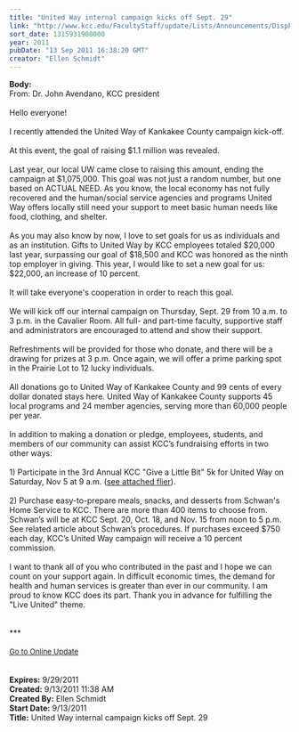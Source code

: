 ```yaml
---
title: "United Way internal campaign kicks off Sept. 29"
link: "http://www.kcc.edu/FacultyStaff/update/Lists/Announcements/DispForm.aspx?ID=440"
sort_date: 1315931900000
year: 2011
pubDate: "13 Sep 2011 16:38:20 GMT"
creator: "Ellen Schmidt"
---
```


<div><b>Body:</b> <div class="ExternalClass582463B4B0FA4B23B0A53228917D1731">
<div>From: Dr. John Avendano, KCC president</div>
<div> </div>
<div>Hello everyone! </div>
<div><br />I recently attended the United Way of Kankakee County campaign kick-off.   </div>
<div> </div>
<div>At this event, the goal of raising $1.1 million was revealed.</div>
<div> </div>
<div>Last year, our local UW came close to raising this amount, ending the campaign at $1,075,000. This goal was not just a random number, but one based on ACTUAL NEED. As you know, the local economy has not fully recovered and the human/social service agencies and programs United Way offers locally still need your support to meet basic human needs like food, clothing, and shelter.</div>
<div> </div>
<div>As you may also know by now, I love to set goals for us as individuals and as an institution. Gifts to United Way by KCC employees totaled $20,000 last year, surpassing our goal of $18,500 and KCC was honored as the ninth top employer in giving. This year, I would like to set a new goal for us: $22,000, an increase of 10 percent. </div>
<div> </div>
<div>It will take everyone's cooperation in order to reach this goal.</div>
<div> </div>
<div>We will kick off our internal campaign on Thursday, Sept. 29 from 10 a.m. to 3 p.m. in the Cavalier Room. All full- and part-time faculty, supportive staff and administrators are encouraged to attend and show their support. </div>
<div><br />Refreshments will be provided for those who donate, and there will be a drawing for prizes at 3 p.m. Once again, we will offer a prime parking spot in the Prairie Lot to 12 lucky individuals. </div>
<div> </div>
<div>All donations go to United Way of Kankakee County and 99 cents of every dollar donated stays here. United Way of Kankakee County supports 45 local programs and 24 member agencies, serving more than 60,000 people per year. </div>
<div> </div>
<div>In addition to making a donation or pledge, employees, students, and members of our community can assist KCC’s fundraising efforts in two other ways: </div>
<div><br />1) Participate in the 3rd Annual KCC &quot;Give a Little Bit&quot; 5k for United Way on Saturday, Nov 5 at 9 a.m. (<a href="/Community/Documents/UnitedWay5K_2011regforms_0912.pdf">see attached flier</a>).</div>
<div><br />2) Purchase easy-to-prepare meals, snacks, and desserts from Schwan's Home Service to KCC. There are more than 400 items to choose from. Schwan’s will be at KCC Sept. 20, Oct. 18, and Nov. 15 from noon to 5 p.m. See related article about Schwan’s procedures. If purchases exceed $750 each day, KCC’s United Way campaign will receive a 10 percent commission. </div>
<div> </div>
<div>I want to thank all of you who contributed in the past and I hope we can count on your support again. In difficult economic times, the demand for health and human services is greater than ever in our community. I am proud to know KCC does its part. Thank you in advance for fulfilling the &quot;Live United&quot; theme.<br /></div></div>
<div> </div>
<div> </div>
<div>***</div>
<div> </div>
<div>
<div><font size="2"><a href="/FacultyStaff/update/Pages/dailyupdate.aspx">Go to Online Update</a></font></div>
<div><font size="2"></font> </div></div>
<div> </div>
<div></div>
<div></div></div>
<div><b>Expires:</b> 9/29/2011</div>
<div><b>Created:</b> 9/13/2011 11:38 AM</div>
<div><b>Created By:</b> Ellen Schmidt</div>
<div><b>Start Date:</b> 9/13/2011</div>
<div><b>Title:</b> United Way internal campaign kicks off Sept. 29</div>
